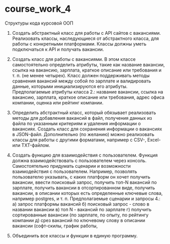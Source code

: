 # course_work_4

Структуры кода курсовой ООП
1. Создать абстрактный класс для работы с API сайтов с вакансиями. Реализовать классы, наследующиеся от абстрактного класса, для работы с конкретными платформами. Классы должны уметь подключаться к API и получать вакансии.


2. Создать класс для работы с вакансиями. В этом классе самостоятельно определить атрибуты, такие как название вакансии, ссылка на вакансию, зарплата, краткое описание или требования и т. п. (не менее четырех). Класс должен поддерживать методы сравнения вакансий между собой по зарплате и валидировать данные, которыми инициализируются его атрибуты.
Предполагаемые атрибуты класса 2.: название вакансии, ссылка на вакансию, зарплата, краткое описание или требования, адрес офиса компании, оценка или рейтинг компании.


3. Определить абстрактный класс, который обязывает реализовать методы для добавления вакансий в файл, получения данных из файла по указанным критериям и удаления информации о вакансиях. Создать класс для сохранения информации о вакансиях в JSON-файл. Дополнительно (по желанию) можно реализовать классы для работы с другими форматами, например с CSV-, Excel- или TXT-файлом.


4. Создать функцию для взаимодействия с пользователем. Функция должна взаимодействовать с пользователем через консоль. Самостоятельно придумать сценарии и возможности взаимодействия с пользователем. Например, позволять пользователю указывать, с каких платформ он хочет получить вакансии, ввести поисковый запрос, получить топ-N вакансий по зарплате, получить вакансии в отсортированном виде, получить вакансии, в описании которых есть определенные ключевые слова, например postgres, и т. п.
Предполагаемые сценарии и запросы 4.: 
а) запрос платформы вакансий
б) поисковый запрос - слово в названии вакансии
в) топ N - вакансий по зарплате
г) получить сортированные вакансии (по зарплате, по опыту, по рейтингу компании
д) срез вакансий по ключевому слову в описании вакансии (софт-скилы, график работы, 


5. Объединить все классы и функции в единую программу.
